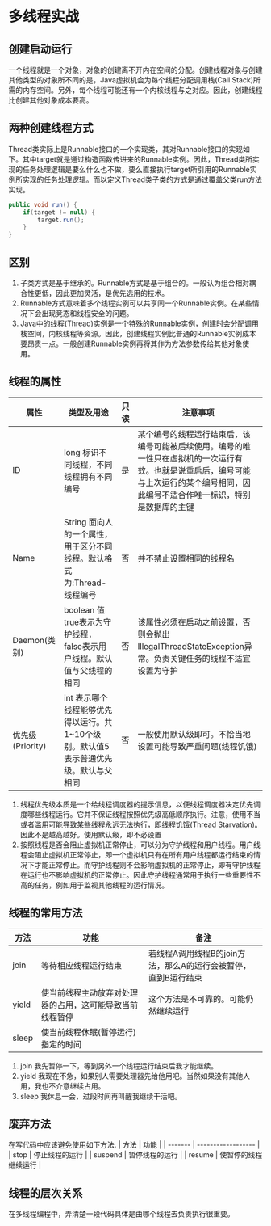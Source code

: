 # 多线程实战
## 创建启动运行
一个线程就是一个对象，对象的创建离不开内在空间的分配。创建线程对象与创建其他类型的对象所不同的是，Java虚拟机会为每个线程分配调用栈(Call Stack)所需的内存空间。另外，每个线程可能还有一个内核线程与之对应。因此，创建线程比创建其他对象成本要高。

## 两种创建线程方式
Thread类实际上是Runnable接口的一个实现类，其对Runnable接口的实现如下。其中target就是通过构造函数传进来的Runnable实例。因此，Thread类所实现的任务处理逻辑是要么什么也不做，要么直接执行target所引用的Runnable实例所实现的任务处理逻辑。而以定义Thread类子类的方式是通过覆盖父类run方法实现。
```java
public void run() {
    if(target != null) {
        target.run();
    }
}
```
## 区别
1. 子类方式是基于继承的。Runnable方式是基于组合的。一般认为组合相对耦合性更低，因此更加灵活，是优先选用的技术。
2. Runnable方式意味着多个线程实例可以共享同一个Runnable实例。在某些情况下会出现竞态和线程安全的问题。
3. Java中的线程(Thread)实例是一个特殊的Runnable实例，创建时会分配调用栈空间，内核线程等资源。因此，创建线程实例比普通的Runnable实例成本要昂贵一点。一般创建Runnable实例再将其作为方法参数传给其他对象使用。
## 线程的属性
|      属性       |                                  类型及用途                                  | 只读 |                                                                             注意事项                                                                              |
| --------------- | --------------------------------------------------------------------------- | --- | ---------------------------------------------------------------------------------------------------------------------------------------------------------------- |
| ID              | long 标识不同线程，不同线程拥有不同编号                                         | 是   | 某个编号的线程运行结束后，该编号可能被后续使用。编号的唯一性只在虚拟机的一次运行有效。也就是说重启后，编号可能与上次运行的某个编号相同，因此编号不适合作唯一标识，特别是数据库的主键 |
| Name            | String 面向人的一个属性，用于区分不同线程。默认格式为:Thread-线程编号             | 否   | 并不禁止设置相同的线程名                                                                                                                                            |
| Daemon(类别)     | boolean 值true表示为守护线程，false表示用户线程。默认值与父线程的相同             | 否   | 该属性必须在启动之前设置，否则会抛出IllegalThreadStateException异常。负责关键任务的线程不适宜设置为守护                                                                   |
| 优先级(Priority) | int 表示哪个线程能够优先得以运行。共1~10个级别。默认值5表示普通优先级。默认与父相同 | 否   | 一般使用默认级即可。不恰当地设置可能导致严重问题(线程饥饿)                                                                                                             |
1. 线程优先级本质是一个给线程调度器的提示信息，以便线程调度器决定优先调度哪些线程运行。它并不保证线程按照优先级高低顺序执行。注意，使用不当或者滥用可能导致某些线程永远无法执行，即线程饥饿(Thread Starvation)。因此不是越高越好。使用默认级，即不必设置
2. 按照线程是否会阻止虚拟机正常停止，可以分为守护线程和用户线程。用户线程会阻止虚拟机正常停止，即一个虚拟机只有在所有用户线程都运行结束的情况下才能正常停止。而守护线程则不会影响虚拟机的正常停止，即有守护线程在运行也不影响虚拟机的正常停止。因此守护线程通常用于执行一些重要性不高的任务，例如用于监视其他线程的运行情况。
## 线程的常用方法
| 方法  |                        功能                        |                           备注                           |
| ---- | -------------------------------------------------- | -------------------------------------------------------- |
| join | 等待相应线程运行结束                                 | 若线程A调用线程B的join方法，那么A的运行会被暂停，直到B运行结束 |
| yield | 使当前线程主动放弃对处理器的占用，这可能导致当前线程暂停 | 这个方法是不可靠的。可能仍然继续运行                         |
| sleep | 使当前线程休眠(暂停运行)指定的时间                    |                                                          |
1. join 我先暂停一下，等到另外一个线程运行结束后我才能继续。
2. yield 我现在不急，如果别人需要处理器先给他用吧。当然如果没有其他人用，我也不介意继续占用。
3. sleep 我休息一会，过段时间再叫醒我继续干活吧。
## 废弃方法
在写代码中应该避免使用如下方法.
|  方法   |        功能        |
| ------- | ------------------ |
| stop    | 停止线程的运行      |
| suspend | 暂停线程的运行      |
| resume  | 使暂停的线程继续运行 |
## 线程的层次关系
在多线程编程中，弄清楚一段代码具体是由哪个线程去负责执行很重要。